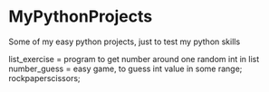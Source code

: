 # MyPythonProjects
Some of my easy python projects, just to test my python skills


list_exercise = program to get number around one random int in list <br />
number_guess = easy game, to guess int value in some range;
rockpaperscissors;
